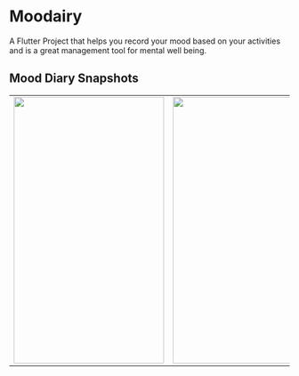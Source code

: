 # Moodairy

A Flutter Project that helps you record your mood based on your activities and is a great management tool for mental well being.

## Mood Diary Snapshots

<table>
  <tr>
    <td><img src="https://drive.google.com/uc?export=view&id=1KSWvz8X1pPOBNmTbexgclF9bNSoEz_mm" width=270 height=480></td>
    <td><img src="https://drive.google.com/uc?export=view&id=1LlX0SGqv0L7IHEh6vVyfae23Kgw2uSRr" width=270 height=480></td>
    <td><img src="https://drive.google.com/uc?export=view&id=1lq9zd_epwOIFlhbuekA5mXG04aevkQz4" width=270 height=480></td>
  </tr>
 </table>


